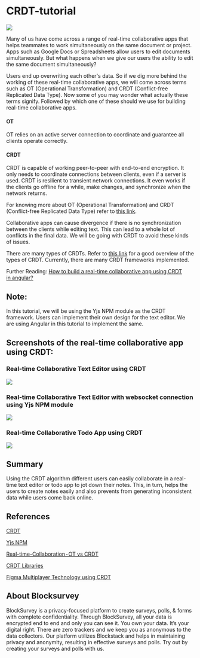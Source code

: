 # CRDT-tutorial

![](https://miro.medium.com/max/875/1*4Eokr32mwX3IUzwEPDe0MQ.png)

Many of us have come across a range of real-time collaborative apps that helps teammates to work simultaneously on the same document or project. Apps such as Google Docs or Spreadsheets allow users to edit documents simultaneously. But what happens when we give our users the ability to edit the same document simultaneously?

Users end up overwriting each other's data. So if we dig more behind the working of these real-time collaborative apps, we will come across terms such as OT (Operational Transformation) and CRDT (Conflict-free Replicated Data Type). Now some of you may wonder what actually these terms signify. Followed by which one of these should we use for building real-time collaborative apps. 

#### OT 
  OT relies on an active server connection to coordinate and guarantee all clients operate correctly.

#### CRDT
  CRDT is capable of working peer-to-peer with end-to-end encryption. It only needs to coordinate connections between clients, even if a server is used. CRDT is resilient to      transient network connections. It even works if the clients go offline for a while, make changes, and synchronize when the network returns. 

For knowing more about OT (Operational Transformation) and CRDT (Conflict-free Replicated Data Type) refer to [this link](https://www.tiny.cloud/blog/real-time-collaboration-ot-vs-crdt/#:~:text=OT%20trades%20complexity%20for%20the,even%20valid%20for%20your%20schema.).

Collaborative apps can cause divergence if there is no synchronization between the clients while editing text. This can lead to a whole lot of conflicts in the final data. We will be going with CRDT to avoid these kinds of issues. 

There are many types of CRDTs. Refer to [this link](https://github.com/pfrazee/crdt_notes/tree/68c5fe81ade109446a9f4c24e03290ec5493031f#portfolio-of-basic-crdts) for a good overview of the types of CRDT. Currently, there are many CRDT frameworks implemented.

Further Reading: [How to build a real-time collaborative app using CRDT in angular?](https://medium.com/blocksurvey/tutorial-how-to-build-a-real-time-collaborative-app-using-crdt-in-angular-44098525d5b)

## Note: 
In this tutorial, we will be using the Yjs NPM module as the CRDT framework. Users can implement their own design for the text editor. We are using Angular in this tutorial to implement the same.


## Screenshots of the real-time collaborative app using CRDT:


### Real-time Collaborative Text Editor using CRDT


![](https://miro.medium.com/max/1250/1*G1CMih0JRaD5cVgd-2S3kA.gif)


### Real-time Collaborative Text Editor with websocket connection using Yjs NPM module


![](https://miro.medium.com/max/1250/1*0YdDkswFLDwtPWStoXAe7A.gif)


### Real-time Collaborative Todo App using CRDT


![](https://miro.medium.com/max/1250/1*RikSPbWYG5p30gZomfkjdA.gif)



## Summary

Using the CRDT algorithm different users can easily collaborate in a real-time text editor or todo app to jot down their notes. This, in turn, helps the users to create notes easily and also prevents from generating inconsistent data while users come back online. 

## References

[CRDT](https://en.wikipedia.org/wiki/Conflict-free_replicated_data_type)

[Yjs NPM](https://www.npmjs.com/package/yjs)

[Real-time-Collaboration - OT vs CRDT](https://www.tiny.cloud/blog/real-time-collaboration-ot-vs-crdt/#:~:text=OT%20trades%20complexity%20for%20the,even%20valid%20for%20your%20schema.)

[CRDT Libraries](https://crdt.tech/implementations)

[Figma Multiplayer Technology using CRDT](https://www.figma.com/blog/how-figmas-multiplayer-technology-works/)


## About Blocksurvey

BlockSurvey is a privacy-focused platform to create surveys, polls, & forms with complete confidentiality. Through BlockSurvey, all your data is encrypted end to end and only you can see it. You own your data. It’s your digital right. There are zero trackers and we keep you as anonymous to the data collectors. Our platform utilizes Blockstack and helps in maintaining privacy and anonymity, resulting in effective surveys and polls. Try out by creating your surveys and polls with us.

